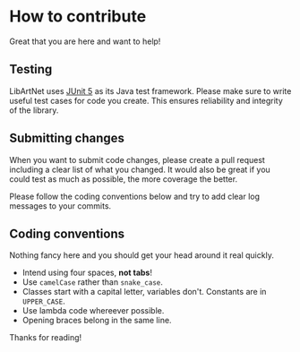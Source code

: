 # How to contribute

Great that you are here and want to help!

## Testing

LibArtNet uses [JUnit 5](https://junit.org/junit5/) as its Java test framework. Please make sure to write useful test 
cases for code you create. This ensures reliability and integrity of the library.

## Submitting changes

When you want to submit code changes, please create a pull request including a clear list of what you changed. It would 
also be great if you could test as much as possible, the more coverage the better.

Please follow the coding conventions below and try to add clear log messages to your commits.

## Coding conventions

Nothing fancy here and you should get your head around it real quickly.

* Intend using four spaces, **not tabs**!
* Use `camelCase` rather than `snake_case`.
* Classes start with a capital letter, variables don't. Constants are in `UPPER_CASE`.
* Use lambda code whereever possible.
* Opening braces belong in the same line.

Thanks for reading!